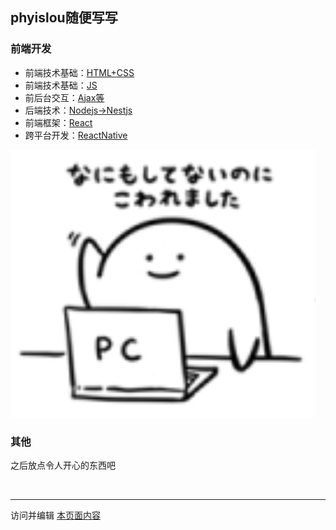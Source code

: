 ## phyislou随便写写


### 前端开发
* 前端技术基础：[HTML+CSS](.\base/引言.md)
* 前端技术基础：[JS]()
* 前后台交互：[Ajax等]()
* 后端技术：[Nodejs->Nestjs]()
* 前端框架：[React](.\base\React\React概述.md)
* 跨平台开发：[ReactNative]()

![PC图标](img\top-1.png '好难啊')

### 其他

之后放点令人开心的东西吧

<br />

---
访问并编辑 [本页面内容](https://github.com/phyislou/phyislou.github.io/edit/master/README.md)